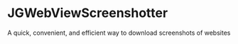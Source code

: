 JGWebViewScreenshotter
======================

A quick, convenient, and efficient way to download screenshots of websites
